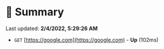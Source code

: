 # 📖 Summary
Last updated: **2/4/2022, 5:29:26 AM**

- `GET` [https://google.com](https://google.com) - **Up** (102ms)
